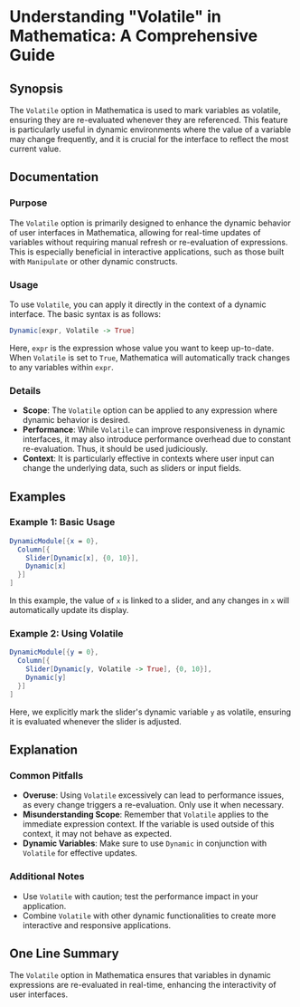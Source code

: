 <!--
Meta Description: # Understanding "Volatile" in Mathematica: A Comprehensive Guide ## Synopsis The `Volatile` option in Mathematica is used to mark variables as volatil...
Meta Keywords: volatile, dynamic, mathematica, variables, can
-->

# Understanding "Volatile" in Mathematica: A Comprehensive Guide

## Synopsis
The `Volatile` option in Mathematica is used to mark variables as volatile, ensuring they are re-evaluated whenever they are referenced. This feature is particularly useful in dynamic environments where the value of a variable may change frequently, and it is crucial for the interface to reflect the most current value.

## Documentation
### Purpose
The `Volatile` option is primarily designed to enhance the dynamic behavior of user interfaces in Mathematica, allowing for real-time updates of variables without requiring manual refresh or re-evaluation of expressions. This is especially beneficial in interactive applications, such as those built with `Manipulate` or other dynamic constructs.

### Usage
To use `Volatile`, you can apply it directly in the context of a dynamic interface. The basic syntax is as follows:

```mathematica
Dynamic[expr, Volatile -> True]
```

Here, `expr` is the expression whose value you want to keep up-to-date. When `Volatile` is set to `True`, Mathematica will automatically track changes to any variables within `expr`.

### Details
- **Scope**: The `Volatile` option can be applied to any expression where dynamic behavior is desired.
- **Performance**: While `Volatile` can improve responsiveness in dynamic interfaces, it may also introduce performance overhead due to constant re-evaluation. Thus, it should be used judiciously.
- **Context**: It is particularly effective in contexts where user input can change the underlying data, such as sliders or input fields.

## Examples
### Example 1: Basic Usage
```mathematica
DynamicModule[{x = 0},
  Column[{
    Slider[Dynamic[x], {0, 10}],
    Dynamic[x]
  }]
]
```
In this example, the value of `x` is linked to a slider, and any changes in `x` will automatically update its display.

### Example 2: Using Volatile
```mathematica
DynamicModule[{y = 0},
  Column[{
    Slider[Dynamic[y, Volatile -> True], {0, 10}],
    Dynamic[y]
  }]
]
```
Here, we explicitly mark the slider's dynamic variable `y` as volatile, ensuring it is evaluated whenever the slider is adjusted.

## Explanation
### Common Pitfalls
- **Overuse**: Using `Volatile` excessively can lead to performance issues, as every change triggers a re-evaluation. Only use it when necessary.
- **Misunderstanding Scope**: Remember that `Volatile` applies to the immediate expression context. If the variable is used outside of this context, it may not behave as expected.
- **Dynamic Variables**: Make sure to use `Dynamic` in conjunction with `Volatile` for effective updates.

### Additional Notes
- Use `Volatile` with caution; test the performance impact in your application.
- Combine `Volatile` with other dynamic functionalities to create more interactive and responsive applications.

## One Line Summary
The `Volatile` option in Mathematica ensures that variables in dynamic expressions are re-evaluated in real-time, enhancing the interactivity of user interfaces.